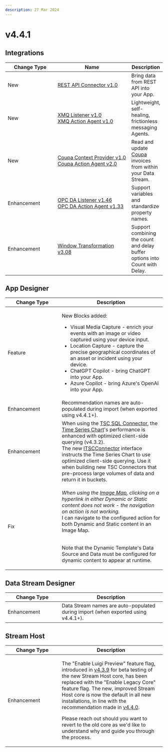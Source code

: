 ```yaml
---
description: 27 Mar 2024
---
```


# v4.4.1

## Integrations

<table><thead><tr><th width="155">Change Type</th><th width="250">Name</th><th>Description</th></tr></thead><tbody><tr><td>New</td><td><a href="https://xmpro.gitbook.io/rest-api-connector/">REST API Connector v1.0</a></td><td>Bring data from REST API into your App. </td></tr><tr><td>New</td><td><a href="https://xmpro.gitbook.io/xmq/">XMQ Listener v1.0<br>XMQ Action Agent v1.0</a></td><td>Lightweight, self-healing, frictionless messaging Agents.</td></tr><tr><td>New</td><td><a href="https://xmpro.gitbook.io/coupa/">Coupa Context Provider v1.0<br>Coupa Action Agent v2.0</a></td><td>Read and update <a href="https://www.coupa.com/">Coupa</a> invoices from within your Data Stream.</td></tr><tr><td>Enhancement</td><td><a href="https://xmpro.gitbook.io/opc-da#v1.46-06-mar-2024">OPC DA Listener v1.46</a><br><a href="https://xmpro.gitbook.io/opc-da#v1.33-06-mar-2024">OPC DA Action Agent v1.33</a></td><td>Support variables and standardize property names.</td></tr><tr><td>Enhancement</td><td><a href="https://xmpro.gitbook.io/window#v3.08-07-mar-2024">Window Transformation v3.08</a></td><td>Support combining the count and delay buffer options into Count with Delay.</td></tr></tbody></table>

## App Designer

<table><thead><tr><th width="157">Change Type</th><th>Description</th></tr></thead><tbody><tr><td>Feature</td><td><p>New Blocks added:</p><ul><li>Visual Media Capture - enrich your events with an image or video captured using your device input.</li><li>Location Capture - capture the precise geographical coordinates of an asset or incident using your device.</li><li>ChatGPT Copilot - bring ChatGPT into your App.</li><li>Azure Copilot - bring Azure's OpenAI into your App.</li></ul></td></tr><tr><td>Enhancement</td><td>Recommendation names are auto-populated during import (when exported using v4.4.1+).</td></tr><tr><td>Enhancement</td><td>When using the <a href="https://app.gitbook.com/o/-MZASoMaVZCmWsNG58Xo/s/BAJZpMV4srQJyRnAmEml/">TSC SQL Connector</a>, the <a href="../blocks-toolbox/visualizations/time-series-chart.md#connector-selection">Time Series Chart</a>'s performance is enhanced with optimized client-side querying (v4.3.2).  <br>The new <a href="../how-tos/connectors/building-connectors.md#itscconnector">ITSCConnector</a> interface instructs the Time Series Chart to use optimized client-side querying. Use it when building new TSC Connectors that pre-process large volumes of data and return it in buckets. </td></tr><tr><td>Fix</td><td><p><em>When using the</em> <a href="../blocks-toolbox/visualizations/image-map.md"><em>Image Map</em></a><em>, clicking on a hyperlink in either Dynamic or Static content does not work - the navigation on action is not working.</em><br>I can navigate to the configured action for both Dynamic and Static content in an Image Map.</p><p> <br>Note that the Dynamic Template's Data Source and Data must be configured for dynamic content to appear at runtime.</p></td></tr></tbody></table>

## Data Stream Designer

<table><thead><tr><th width="157">Change Type</th><th>Description</th></tr></thead><tbody><tr><td>Enhancement</td><td>Data Stream names are auto-populated during import (when exported using v4.4.1+).</td></tr></tbody></table>

## Stream Host

<table><thead><tr><th width="157">Change Type</th><th>Description</th></tr></thead><tbody><tr><td>Enhancement</td><td><p>The "Enable Luigi Preview" feature flag, introduced in <a href="archived/v4.3.9.md#stream-hosts">v4.3.9</a> for beta testing of the new Stream Host core, has been replaced with the "Enable Legacy Core" feature flag. The new, improved Stream Host core is now the default in all new installations, in line with the recommendation made in <a href="v4.4.0.md">v4.4.0</a>. </p><p>Please reach out should you want to revert to the old core as we'd like to understand why and guide you through the process. </p></td></tr></tbody></table>
